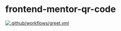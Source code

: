 # frontend-mentor-qr-code

[![.github/workflows/greet.yml](https://github.com/imralav/frontend-mentor-qr-code/actions/workflows/greet.yml/badge.svg)](https://github.com/imralav/frontend-mentor-qr-code/actions/workflows/greet.yml)
